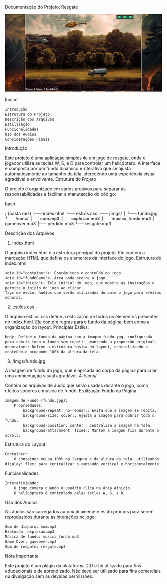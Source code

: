Documentação do Projeto: Resgate

![Interface do Projeto](imgs/image.png)

Índice

    Introdução
    Estrutura do Projeto
    Descrição dos Arquivos
    Estilização
    Funcionalidades
    Uso dos Áudios
    Considerações Finais

Introdução

Este projeto é uma aplicação simples de um jogo de resgate, onde o jogador utiliza as teclas W, S, e D para controlar um helicóptero. A interface é composta por um fundo dinâmico e interativo que se ajusta automaticamente ao tamanho da tela, oferecendo uma experiência visual agradável e envolvente.
Estrutura do Projeto

O projeto é organizado em vários arquivos para separar as responsabilidades e facilitar a manutenção do código:

bash

/ (pasta raiz)
├── index.html
├── estilos.css
├── /imgs/
│   └── fundo.jpg
└── /sons/
    ├── som.mp3
    ├── explosao.mp3
    ├── musica_fundo.mp3
    ├── gameover.mp3
    ├── perdido.mp3
    └── resgate.mp3

Descrição dos Arquivos
1. index.html

O arquivo index.html é a estrutura principal do projeto. Ele contém a marcação HTML que define os elementos da interface do jogo.
Estrutura do index.html:

    <div id="container">: Contém todo o conteúdo do jogo.
    <div id="fundoGame">: Área onde ocorre o jogo.
    <div id="inicio">: Tela inicial do jogo, que mostra as instruções e permite o início do jogo ao clicar.
    Tags de Áudio: Áudios que serão utilizados durante o jogo para efeitos sonoros.

2. estilos.css

O arquivo estilos.css define a estilização de todos os elementos presentes no index.html. Ele contém regras para o fundo da página, bem como a organização do layout.
Principais Estilos:

    body: Define o fundo da página com a imagem fundo.jpg, configurada para cobrir todo o fundo sem repetir, mantendo a proporção original.
    #container: Define a estrutura básica do layout, centralizando o conteúdo e ocupando 100% da altura da tela.

3. /imgs/fundo.jpg

A imagem de fundo do jogo, que é aplicada ao corpo da página para criar uma ambientação visual agradável.
4. /sons/

Contém os arquivos de áudio que serão usados durante o jogo, como efeitos sonoros e música de fundo.
Estilização
Fundo da Página

    Imagem de Fundo (fundo.jpg):
        Propriedades:
            background-repeat: no-repeat;: Evita que a imagem se repita.
            background-size: cover;: Ajusta a imagem para cobrir todo o fundo.
            background-position: center;: Centraliza a imagem na tela.
            background-attachment: fixed;: Mantém a imagem fixa durante o scroll.

Estrutura do Layout

    Container:
        O container ocupa 100% da largura e da altura da tela, utilizando display: flex; para centralizar o conteúdo vertical e horizontalmente.

Funcionalidades

    Interatividade:
        O jogo começa quando o usuário clica na área #inicio.
        O helicóptero é controlado pelas teclas W, S, e D.

Uso dos Áudios

Os áudios são carregados automaticamente e estão prontos para serem reproduzidos durante as interações no jogo:

    Som de disparo: som.mp3
    Explosão: explosao.mp3
    Música de fundo: musica_fundo.mp3
    Game Over: gameover.mp3
    Som de resgate: resgate.mp3


Nota Importante

Este projeto é um plágio da plataforma DIO e foi utilizado para fins educacionais e de aprendizado. Não deve ser utilizado para fins comerciais ou divulgação sem as devidas permissões.

